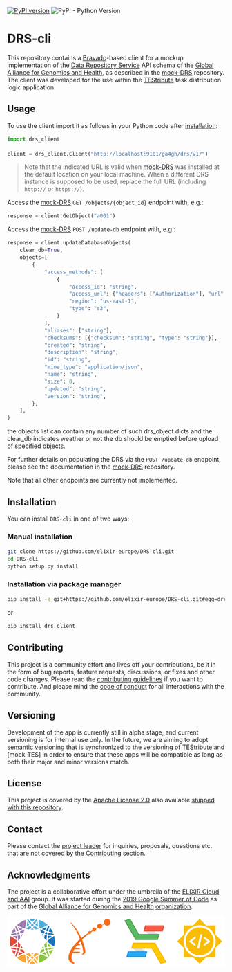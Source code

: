 [![PyPI version](https://badge.fury.io/py/drs-client.svg)](https://badge.fury.io/py/drs-client) ![PyPI - Python Version](https://img.shields.io/pypi/pyversions/drs_client)
# DRS-cli

This repository contains a [Bravado]-based client for a mockup implementation of
the [Data Repository Service] API schema of the [Global Alliance for Genomics
and Health], as described in the [mock-DRS] repository. The client was developed
for the use within the [TEStribute] task distribution logic application.

## Usage

To use the client import it as follows in your Python code after
[installation](#Installation):

```py
import drs_client

client = drs_client.Client("http://localhost:9101/ga4gh/drs/v1/")
```

> Note that the indicated URL is valid when [mock-DRS] was installed at the
> default location on your local machine. When a different DRS instance is
> supposed to be used, replace the full URL (including `http://` or `https://`).

Access the [mock-DRS] `GET /objects/{object_id}` endpoint with, e.g.:

```py
response = client.GetObject("a001")
```

Access the [mock-DRS] `POST /update-db` endpoint with, e.g.:

```py
response = client.updateDatabaseObjects(
    clear_db=True,
    objects=[
        {
            "access_methods": [
                {
                    "access_id": "string",
                    "access_url": {"headers": ["Authorization"], "url": "string"},
                    "region": "us-east-1",
                    "type": "s3",
                }
            ],
            "aliases": ["string"],
            "checksums": [{"checksum": "string", "type": "string"}],
            "created": "string",
            "description": "string",
            "id": "string",
            "mime_type": "application/json",
            "name": "string",
            "size": 0,
            "updated": "string",
            "version": "string",
        },
    ],
)
```
the objects list can contain any number of such drs_object dicts and the clear_db
indicates weather or not the db should be emptied before upload of specified 
objects. 

For further details on populating the DRS via the `POST /update-db` endpoint,
please see the documentation in the [mock-DRS] repository.

Note that all other endpoints are currently not implemented.

## Installation

You can install `DRS-cli` in one of two ways:

### Manual installation

```bash
git clone https://github.com/elixir-europe/DRS-cli.git
cd DRS-cli
python setup.py install
```

### Installation via package manager

```bash
pip install -e git+https://github.com/elixir-europe/DRS-cli.git#egg=drs_client
```
or

```bash
pip install drs_client
```

## Contributing

This project is a community effort and lives off your contributions, be it in
the form of bug reports, feature requests, discussions, or fixes and other code
changes. Please read the [contributing guidelines] if you want to contribute.
And please mind the [code of conduct] for all interactions with the community.

## Versioning

Development of the app is currently still in alpha stage, and current versioning
is for internal use only. In the future, we are aiming to adopt [semantic
versioning] that is synchronized to the versioning of [TEStribute] and
[mock-TES] in order to ensure that these apps will be compatible as long as both
their major and minor versions match.

## License

This project is covered by the [Apache License 2.0] also available [shipped
with this repository](LICENSE).

## Contact

Please contact the [project leader](mailto:alexander.kanitz@sib.swiss) for
inquiries, proposals, questions etc. that are not covered by the
[Contributing](#Contributing) section.

## Acknowledgments

The project is a collaborative effort under the umbrella of the [ELIXIR Cloud
and AAI] group. It was started during the [2019 Google Summer of Code] as part
of the [Global Alliance for Genomics and Health] [organization].

![logo banner]

[Apache License 2.0]: <https://www.apache.org/licenses/LICENSE-2.0>
[2019 Google Summer of Code]: <https://summerofcode.withgoogle.com/projects/#6613336345542656>
[Bravado]: <https://github.com/Yelp/bravado>
[contributing guidelines]: CONTRIBUTING.md
[code of conduct]: CODE_OF_CONDUCT.md
[Data Repository Service]: <https://github.com/ga4gh/data-repository-service-schemas>
[ELIXIR Cloud and AAI]: <https://elixir-europe.github.io/cloud/>
[Global Alliance for Genomics and Health]: <https://www.ga4gh.org/>
[logo banner]: logos/logo-banner.svg
[mock-DRS]: <https://github.com/elixir-europe/mock-DRS>
[organization]: <https://summerofcode.withgoogle.com/organizations/6643588285333504/>
[semantic versioning]:https://semver.org/
[TESTribute]:https://github.com/elixir-europe/TEStribute 
